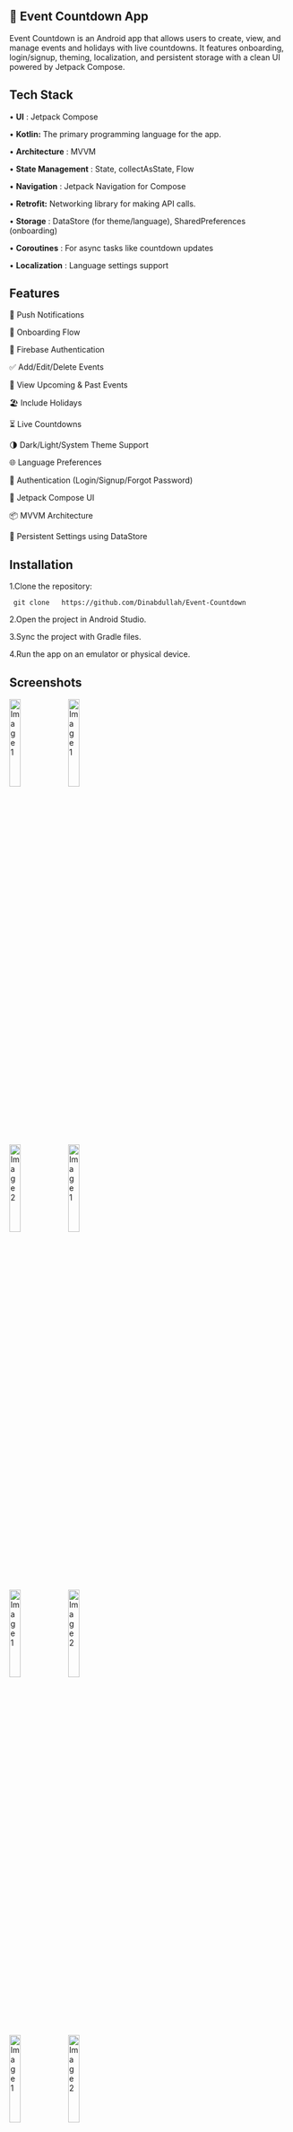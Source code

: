 ## 🎉 Event Countdown App
Event Countdown is an Android app that allows users to create, view, and manage events and holidays with live countdowns. It features onboarding, login/signup, theming, localization, and persistent storage with a clean UI powered by Jetpack Compose.

## Tech Stack
• **UI** : Jetpack Compose

• **Kotlin:** The primary programming language for the app.

• **Architecture** : MVVM

• **State Management** : State, collectAsState, Flow

• **Navigation** : Jetpack Navigation for Compose

• **Retrofit:** Networking library for making API calls.

• **Storage** : DataStore (for theme/language), SharedPreferences (onboarding)

• **Coroutines** : For async tasks like countdown updates

• **Localization** : Language settings support

## Features

🔔 Push Notifications

📲 Onboarding Flow

🔐 Firebase Authentication

✅ Add/Edit/Delete Events

📅 View Upcoming & Past Events

🏖️ Include Holidays

⏳ Live Countdowns

🌗 Dark/Light/System Theme Support

🌐 Language Preferences

🔐 Authentication (Login/Signup/Forgot Password)

📱 Jetpack Compose UI

📦 MVVM Architecture

🔄 Persistent Settings using DataStore

## Installation
1.Clone the repository:

     git clone   https://github.com/Dinabdullah/Event-Countdown

2.Open the project in Android Studio.

3.Sync the project with Gradle files.

4.Run the app on an emulator or physical device.

## Screenshots
<p>
  <img src="https://github.com/user-attachments/assets/38efe3df-14d2-46b9-aa5b-ca0fa8e3c753" alt="Image 1" width="20%"" />
   <img src="https://github.com/user-attachments/assets/9cf4969b-aa65-4f9a-9771-20922f4e70a1" alt="Image 1" width="20%" />
</p>
<p>
  <img src="https://github.com/user-attachments/assets/3e25675d-fa8b-49c2-82b5-29fabf437f18" alt="Image 2" width="20%" />
   <img src="https://github.com/user-attachments/assets/28e9cae1-ad5f-4db6-8877-eb02f7c3da4b" alt="Image 1" width="20%" />
</p>
<p>
  <img src="https://github.com/user-attachments/assets/d44ce574-f995-4800-a4fb-dc0ea6ba9450" alt="Image 1" width="20%" />
  <img src="https://github.com/user-attachments/assets/417aa7cf-ebb2-42f6-b05b-da9ea392a268" alt="Image 2" width="20%" />
</p>
<p>
  <img src="https://github.com/user-attachments/assets/0631c65e-5231-420d-96f1-9553e0b61bfe" alt="Image 1" width="20%" />
  <img src="https://github.com/user-attachments/assets/209381ea-0afb-4a82-925f-b4681f6129d6" alt="Image 2" width="20%" />
</p>
<p>
  <img src="https://github.com/user-attachments/assets/a2556ee8-e033-4343-b71d-d3565bed928a" alt="Image 1" width="20%" />
  <img src="https://github.com/user-attachments/assets/d22da6af-1e9a-4e71-9475-25afcbd10261" alt="Image 2" width="20%" />
</p>
<p>
  <img src="https://github.com/user-attachments/assets/ab614586-e190-4165-942b-fd69b968766e" alt="Image 1" width="20%" />
  <img src="https://github.com/user-attachments/assets/b159f09e-09f1-4e1a-935a-e428851a1f7c" alt="Image 2" width="20%" />
</p>
<p>
  <img src="https://github.com/user-attachments/assets/94c050cd-b7b0-45a7-8484-0541c7d2dcc2" alt="Image 2" width="20%" />
</p>
<p>
 <img src="https://github.com/user-attachments/assets/0e49ebf5-51dc-46a9-aefd-08f29fd41915" alt="Image 1" width="20%" />
</p>


